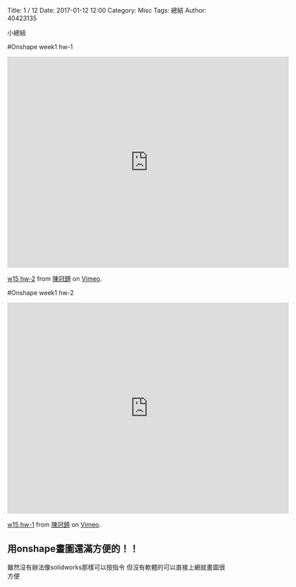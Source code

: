 Title: 1 / 12 
Date: 2017-01-12 12:00
Category: Misc
Tags: 總結
Author: 40423135


小總結

<!-- PELICAN_END_SUMMARY -->

#Onshape week1 hw-1 

<iframe src="https://player.vimeo.com/video/199667968" width="640" height="480" frameborder="0" webkitallowfullscreen mozallowfullscreen allowfullscreen></iframe> <p><a href="https://vimeo.com/199667968">w15 hw-2</a> from <a href="https://vimeo.com/user61603798">陳冠錡</a> on <a href="https://vimeo.com">Vimeo</a>.</p>


#Onshape week1 hw-2
<iframe src="https://player.vimeo.com/video/199667932" width="640" height="480" frameborder="0" webkitallowfullscreen mozallowfullscreen allowfullscreen></iframe> <p><a href="https://vimeo.com/199667932">w15 hw-1</a> from <a href="https://vimeo.com/user61603798">陳冠錡</a> on <a href="https://vimeo.com">Vimeo</a>.</p>



## 用onshape畫圖還滿方便的！！
雖然沒有辦法像solidworks那樣可以按指令
但沒有軟體的可以直接上網就畫圖很方便






